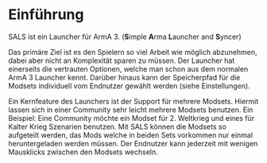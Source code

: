 # Einführung

SALS ist ein Launcher für ArmA 3. (**S**imple **A**rma **L**auncher and **S**yncer)

Das primäre Ziel ist es den Spielern so viel Arbeit wie möglich abzunehmen, dabei aber nicht an Komplexität sparen zu müssen. Der Launcher hat einerseits die vertrauten Optionen, welche man schon aus dem normalen ArmA 3 Launcher kennt. Darüber hinaus kann der Speicherpfad für die Modsets individuell vom Endnutzer gewählt werden (siehe Einstellungen). 

Ein Kernfeature des Launchers ist der Support für mehrere Modsets. Hiermit lassen sich in einer Community sehr leicht mehrere Modsets benutzen.
Ein Beispiel: Eine Community möchte ein Modset für 2. Weltkrieg und eines für Kalter Krieg Szenarien benutzen. Mit SALS können die Modsets so aufgeteilt werden, das Mods welche in beiden Sets vorkommen nur einmal heruntergeladen werden müssen. Der Endnutzer kann jederzeit mit wenigen Mausklicks zwischen den Modsets wechseln. 
